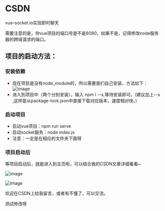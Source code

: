 # CSDN
vue-socket.io实现即时聊天

需要注意的是，你vue项目的端口号是不是8080，如果不是，记得修改node服务器的跨域请求的端口。

## 项目的启动方法：

### 安装依赖

+ 现在项目是没有node_module的，所以需要我们自己安装，方法如下：
![image](https://user-images.githubusercontent.com/71718029/142799777-0cf93aa9-a9a2-49c9-b309-f1f17dba3be6.png)
+ 进入到项目中（两个分别安装），输入 npm i --s,等待安装即可。(建议加上--s ,这样是从package-lock.json中直接下载对应版本，速度相对快。)

### 启动项目

+ 启动vue项目：npm run serve
+ 启动socket服务：node index.js
+ 注意：一定是在相应的文件夹下面呀

### 项目启动后

等项目启动后，就能进入到主页啦，可以结合我的CSDN文章详细看看~

![image](https://user-images.githubusercontent.com/71718029/142800288-2be1eb00-8b26-40df-a80d-e3970c8f7a30.png)

![image](https://user-images.githubusercontent.com/71718029/142800334-df85a229-7a21-4585-b029-2fc6039e2144.png)

欢迎在CSDN上给我留言，或者有不懂了，可以交流。

测试修改呀
